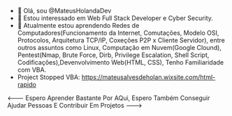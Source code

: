 
- 👋 Olá, sou @MateusHolandaDev
- 👀 Estou interessado em Web Full Stack Developer e Cyber Security.
- 🌱 Atualmente estou aprendendo Redes de Computadores(Funcionamento da Internet, Comutações, Modelo OSI, Protocolos, Arquitetura TCP/IP, Coxeções P2P x Cliente Servidor), entre outros assuntos como Linux, Computação em Nuvem(Google Clound), Pentest(Nmap, Brute Force, Dirb, Privilege Escalation, Shell Script, Codificações),Devenvolvimento Web(HTML, CSS), Tenho Familiaridade com VBA.
- Project Stopped VBA: https://mateusalvesdeholan.wixsite.com/html-rapido


<---
Espero Aprender Bastante Por AQui, Espero Também Conseguir Ajudar Pessoas E Contribuir Em Projetos
--->
